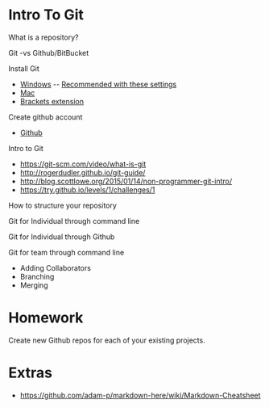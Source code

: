 # Intro To Git

What is a repository?

Git -vs Github/BitBucket

Install Git
- [Windows](https://git-for-windows.github.io/)
-- [Recommended with these settings](https://raw.githubusercontent.com/zaggino/brackets-git/master/screenshots/gitInstall.png)
- [Mac](https://git-scm.com/download/mac)
- [Brackets extension](https://github.com/zaggino/brackets-git)

Create github account
- [Github](https://github.com/)

Intro to Git

- https://git-scm.com/video/what-is-git
- http://rogerdudler.github.io/git-guide/
- http://blog.scottlowe.org/2015/01/14/non-programmer-git-intro/
- https://try.github.io/levels/1/challenges/1




How to structure your repository

Git for Individual through command line

Git for Individual through Github



Git for team through command line
- Adding Collaborators
- Branching
- Merging


Homework
=======
Create new Github repos for each of your existing projects.




Extras
======
- https://github.com/adam-p/markdown-here/wiki/Markdown-Cheatsheet
